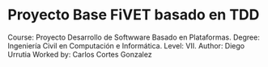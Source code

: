 # Proyecto Base FiVET basado en TDD

Course: Proyecto Desarrollo de Softwware Basado en Plataformas.
Degree: Ingeniería Civil en Computación e Informática.
Level: VII.
Author: Diego Urrutia 
Worked by: Carlos Cortes Gonzalez
